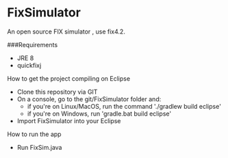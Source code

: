 # FixSimulator
An open source FIX simulator  , use fix4.2.

###Requirements
- JRE 8
- quickfixj

How to get the project compiling on Eclipse
- Clone this repository via GIT
- On a console, go to the git/FixSimulator folder and:
    - if you're on Linux/MacOS, run the command './gradlew build eclipse'
    - if you're on Windows, run 'gradle.bat build eclipse'
- Import FixSimulator into your Eclipse

How to run the app
- Run FixSim.java
    
